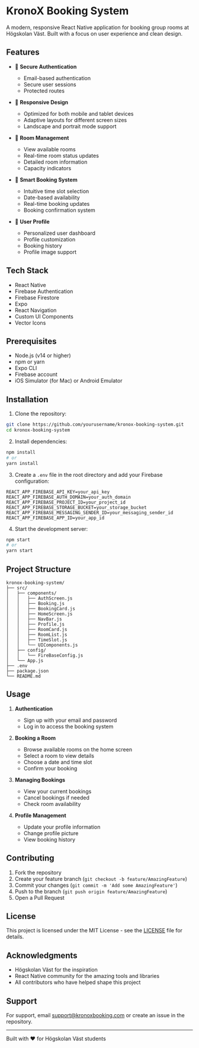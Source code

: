 # KronoX Booking System

A modern, responsive React Native application for booking group rooms at Högskolan Väst. Built with a focus on user experience and clean design.

## Features

- 🔐 **Secure Authentication**
  - Email-based authentication
  - Secure user sessions
  - Protected routes

- 📱 **Responsive Design**
  - Optimized for both mobile and tablet devices
  - Adaptive layouts for different screen sizes
  - Landscape and portrait mode support

- 🏢 **Room Management**
  - View available rooms
  - Real-time room status updates
  - Detailed room information
  - Capacity indicators

- 📅 **Smart Booking System**
  - Intuitive time slot selection
  - Date-based availability
  - Real-time booking updates
  - Booking confirmation system

- 👤 **User Profile**
  - Personalized user dashboard
  - Profile customization
  - Booking history
  - Profile image support

## Tech Stack

- React Native
- Firebase Authentication
- Firebase Firestore
- Expo
- React Navigation
- Custom UI Components
- Vector Icons

## Prerequisites

- Node.js (v14 or higher)
- npm or yarn
- Expo CLI
- Firebase account
- iOS Simulator (for Mac) or Android Emulator

## Installation

1. Clone the repository:
```bash
git clone https://github.com/yourusername/kronox-booking-system.git
cd kronox-booking-system
```

2. Install dependencies:
```bash
npm install
# or
yarn install
```

3. Create a `.env` file in the root directory and add your Firebase configuration:
```
REACT_APP_FIREBASE_API_KEY=your_api_key
REACT_APP_FIREBASE_AUTH_DOMAIN=your_auth_domain
REACT_APP_FIREBASE_PROJECT_ID=your_project_id
REACT_APP_FIREBASE_STORAGE_BUCKET=your_storage_bucket
REACT_APP_FIREBASE_MESSAGING_SENDER_ID=your_messaging_sender_id
REACT_APP_FIREBASE_APP_ID=your_app_id
```

4. Start the development server:
```bash
npm start
# or
yarn start
```

## Project Structure

```
kronox-booking-system/
├── src/
│   ├── components/
│   │   ├── AuthScreen.js
│   │   ├── Booking.js
│   │   ├── BookingCard.js
│   │   ├── HomeScreen.js
│   │   ├── NavBar.js
│   │   ├── Profile.js
│   │   ├── RoomCard.js
│   │   ├── RoomList.js
│   │   ├── TimeSlot.js
│   │   └── UIComponents.js
│   ├── config/
│   │   └── FireBaseConfig.js
│   └── App.js
├── .env
├── package.json
└── README.md
```

## Usage

1. **Authentication**
   - Sign up with your email and password
   - Log in to access the booking system

2. **Booking a Room**
   - Browse available rooms on the home screen
   - Select a room to view details
   - Choose a date and time slot
   - Confirm your booking

3. **Managing Bookings**
   - View your current bookings
   - Cancel bookings if needed
   - Check room availability

4. **Profile Management**
   - Update your profile information
   - Change profile picture
   - View booking history

## Contributing

1. Fork the repository
2. Create your feature branch (`git checkout -b feature/AmazingFeature`)
3. Commit your changes (`git commit -m 'Add some AmazingFeature'`)
4. Push to the branch (`git push origin feature/AmazingFeature`)
5. Open a Pull Request

## License

This project is licensed under the MIT License - see the [LICENSE](LICENSE) file for details.

## Acknowledgments

- Högskolan Väst for the inspiration
- React Native community for the amazing tools and libraries
- All contributors who have helped shape this project

## Support

For support, email support@kronoxbooking.com or create an issue in the repository.

---

Built with ❤️ for Högskolan Väst students
